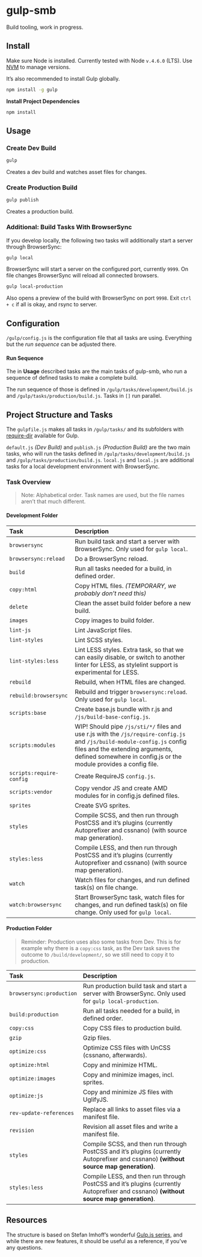 # gulp-smb

Build tooling, work in progress.


## Install

Make sure Node is installed. Currently tested with Node `v.4.6.0` (LTS). Use [NVM](https://github.com/creationix/nvm) to manage versions.

It’s also recommended to install Gulp globally.

```sh
npm install -g gulp
```

**Install Project Dependencies**

```sh
npm install
```


## Usage

### Create Dev Build

```sh
gulp
```

Creates a dev build and watches asset files for changes.

### Create Production Build

```sh
gulp publish
```

Creates a production build.

### Additional: Build Tasks With BrowserSync

If you develop locally, the following two tasks will additionally start a server through BrowserSync:

```sh
gulp local
```

BrowserSync will start a server on the configured port, currently `9999`. On file changes BrowserSync will reload all connected browsers.

```sh
gulp local-production
```

Also opens a preview of the build with BrowserSync on port `9998`. Exit `ctrl + c` if all is okay, and rsync to server.


## Configuration

`/gulp/config.js` is the configuration file that all tasks are using. Everything but the *run sequence* can be adjusted there.

#### Run Sequence

The in **Usage** described tasks are the main tasks of gulp-smb, who run a sequence of defined tasks to make a complete build.

The run sequence of those is defined in `/gulp/tasks/development/build.js` and `/gulp/tasks/production/build.js`. Tasks in `[]` run parallel.


## Project Structure and Tasks

The `gulpfile.js` makes all tasks in `/gulp/tasks/` and its subfolders with [require-dir](https://www.npmjs.com/package/require-dir) available for Gulp.

`default.js` *(Dev Build)* and `publish.js` *(Production Build)* are the two main tasks, who will run the tasks defined in `/gulp/tasks/development/build.js` and `/gulp/tasks/production/build.js`. `local.js` and `local.js` are additional tasks for a local development environment with BrowserSync.

### Task Overview

> Note: Alphabetical order. Task names are used, but the file names aren’t that much different.

#### Development Folder

| Task | Description |
|:-----|:------------|
| `browsersync` | Run build task and start a server with BrowserSync. Only used for `gulp local`.
| `browsersync:reload` | Do a BrowserSync reload.
| `build` | Run all tasks needed for a build, in defined order.
| `copy:html` | Copy HTML files. *(TEMPORARY, we probably don’t need this)*
| `delete` | Clean the asset build folder before a new build.
| `images` | Copy images to build folder.
| `lint-js` | Lint JavaScript files.
| `lint-styles` | Lint SCSS styles.
| `lint-styles:less` | Lint LESS styles. Extra task, so that we can easily disable, or switch to another linter for LESS, as stylelint support is experimental for LESS.
| `rebuild` | Rebuild, when HTML files are changed.
| `rebuild:browsersync` | Rebuild and trigger `browsersync:reload`. Only used for `gulp local`.
| `scripts:base` | Create base.js bundle with r.js and `/js/build-base-config.js`.
| `scripts:modules` | WIP! Should pipe `/js/sti/*/` files and use r.js with the `/js/require-config.js` and `/js/build-module-config.js` config files and the extending arguments, defined somewhere in config.js or the module provides a config file.
| `scripts:require-config` | Create RequireJS `config.js`.
| `scripts:vendor` | Copy vendor JS and create AMD modules for in config.js defined files.
| `sprites` | Create SVG sprites.
| `styles` | Compile SCSS, and then run through PostCSS and it’s plugins (currently Autoprefixer and cssnano) (with source map generation).
| `styles:less` | Compile LESS, and then run through PostCSS and it’s plugins (currently Autoprefixer and cssnano) (with source map generation).
| `watch` | Watch files for changes, and run defined task(s) on file change.
| `watch:browsersync` | Start BrowserSync task, watch files for changes, and run defined task(s) on file change. Only used for `gulp local`.

#### Production Folder

> Reminder: Production uses also some tasks from Dev. This is for example why there is a `copy:css` task, as the Dev task saves the outcome to  `/build/development/`, so we still need to copy it to production.

| Task | Description |
|:-----|:------------|
| `browsersync:production` | Run production build task and start a server with BrowserSync. Only used for `gulp local-production`.
| `build:production` | Run all tasks needed for a build, in defined order.
| `copy:css` | Copy CSS files to production build.
| `gzip` | Gzip files.
| `optimize:css` | Optimize CSS files with UnCSS (cssnano, afterwards).
| `optimize:html` | Copy and minimize HTML.
| `optimize:images` | Copy and minimize images, incl. sprites.
| `optimize:js` | Copy and minimize JS files with UglifyJS.
| `rev-update-references` | Replace all links to asset files via a manifest file.
| `revision` | Revision all asset files and write a manifest file.
| `styles` | Compile SCSS, and then run through PostCSS and it’s plugins (currently Autoprefixer and cssnano) **(without source map generation)**.
| `styles:less` | Compile LESS, and then run through PostCSS and it’s plugins (currently Autoprefixer and cssnano) **(without source map generation)**.


## Resources

The structure is based on Stefan Imhoff’s wonderful [Gulp.js series](https://stefanimhoff.de/series/gulp/), and while there are new features, it should be useful as a reference, if you’ve any questions.